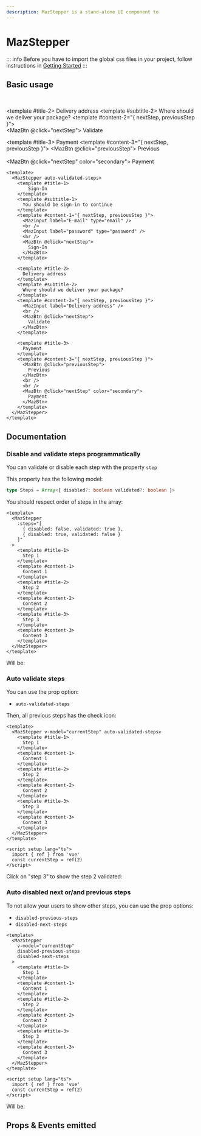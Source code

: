 ```yaml
---
description: MazStepper is a stand-alone UI component to
---
```


# MazStepper

::: info
Before you have to import the global css files in your project, follow instructions in [Getting Started](/guide/getting-started)
:::

## Basic usage

<br />

<MazStepper auto-validated-steps>
  <template #title-1>
      Sign-In
  </template>
  <template #subtitle-1>
    You should be sign-in to continue
  </template>
  <template #content-1="{ nextStep, previousStep }">
    <MazInput label="E-mail" type="email" />
    <br />
    <MazInput label="password" type="password" />
    <br />
    <MazBtn @click="nextStep">
      Sign-In
    </MazBtn>
  </template>

  <template #title-2>
    Delivery address
  </template>
  <template #subtitle-2>
    Where should we deliver your package?
  </template>
  <template #content-2="{ nextStep, previousStep }">
    <MazInput label="Delivery address" />
    <br />
    <MazBtn @click="nextStep">
      Validate
    </MazBtn>
  </template>

  <template #title-3>
    Payment
  </template>
  <template #content-3="{ nextStep, previousStep }">
    <MazBtn @click="previousStep">
      Previous
    </MazBtn>
    <br />
    <br />
    <MazBtn @click="nextStep" color="secondary">
      Payment
    </MazBtn>
  </template>
</MazStepper>

```vue
<template>
  <MazStepper auto-validated-steps>
    <template #title-1>
        Sign-In
    </template>
    <template #subtitle-1>
      You should be sign-in to continue
    </template>
    <template #content-1="{ nextStep, previousStep }">
      <MazInput label="E-mail" type="email" />
      <br />
      <MazInput label="password" type="password" />
      <br />
      <MazBtn @click="nextStep">
        Sign-In
      </MazBtn>
    </template>

    <template #title-2>
      Delivery address
    </template>
    <template #subtitle-2>
      Where should we deliver your package?
    </template>
    <template #content-2="{ nextStep, previousStep }">
      <MazInput label="Delivery address" />
      <br />
      <MazBtn @click="nextStep">
        Validate
      </MazBtn>
    </template>

    <template #title-3>
      Payment
    </template>
    <template #content-3="{ nextStep, previousStep }">
      <MazBtn @click="previousStep">
        Previous
      </MazBtn>
      <br />
      <br />
      <MazBtn @click="nextStep" color="secondary">
        Payment
      </MazBtn>
    </template>
  </MazStepper>
</template>
```

## Documentation

### Disable and validate steps programmatically

You can validate or disable each step with the property `step`

This property has the following model:

```ts
type Steps = Array<{ disabled?: boolean validated?: boolean }>
```

You should respect order of steps in the array:

```vue
<template>
  <MazStepper
    :steps="[
      { disabled: false, validated: true },
      { disabled: true, validated: false }
    ]"
  >
    <template #title-1>
      Step 1
    </template>
    <template #content-1>
      Content 1
    </template>
    <template #title-2>
      Step 2
    </template>
    <template #content-2>
      Content 2
    </template>
    <template #title-3>
      Step 3
    </template>
    <template #content-3>
      Content 3
    </template>
  </MazStepper>
</template>
```

Will be:

<MazStepper :steps="[{ disabled: false, validated: true }, { disabled: true, validated: false } ]">
  <template #title-1>
    Step 1
  </template>
  <template #content-1>
    Content 1
  </template>
  <template #title-2>
    Step 2
  </template>
  <template #content-2>
    Content 2
  </template>
  <template #title-3>
    Step 3
  </template>
  <template #content-3>
    Content 3
  </template>
</MazStepper>

### Auto validate steps

You can use the prop option:

- `auto-validated-steps`

Then, all previous steps has the check icon:

```vue
<template>
  <MazStepper v-model="currentStep" auto-validated-steps>
    <template #title-1>
      Step 1
    </template>
    <template #content-1>
      Content 1
    </template>
    <template #title-2>
      Step 2
    </template>
    <template #content-2>
      Content 2
    </template>
    <template #title-3>
      Step 3
    </template>
    <template #content-3>
      Content 3
    </template>
  </MazStepper>
</template>

<script setup lang="ts">
  import { ref } from 'vue'
  const currentStep = ref(2)
</script>
```

Click on "step 3" to show the step 2 validated:

<MazStepper v-model="currentStep" auto-validated-steps>
  <template #title-1>
    Step 1
  </template>
  <template #content-1>
    Content 1
  </template>
  <template #title-2>
    Step 2
  </template>
  <template #content-2>
    Content 2
  </template>
  <template #title-3>
    Step 3
  </template>
  <template #content-3>
    Content 3
  </template>
</MazStepper>

### Auto disabled next or/and previous steps

To not allow your users to show other steps, you can use the prop options:

- `disabled-previous-steps`
- `disabled-next-steps`

```vue
<template>
  <MazStepper
    v-model="currentStep"
    disabled-previous-steps
    disabled-next-steps
  >
    <template #title-1>
      Step 1
    </template>
    <template #content-1>
      Content 1
    </template>
    <template #title-2>
      Step 2
    </template>
    <template #content-2>
      Content 2
    </template>
    <template #title-3>
      Step 3
    </template>
    <template #content-3>
      Content 3
    </template>
  </MazStepper>
</template>

<script setup lang="ts">
  import { ref } from 'vue'
  const currentStep = ref(2)
</script>
```

Will be:

<MazStepper v-model="currentStep" disabled-previous-steps disabled-next-steps>
  <template #title-1>
    Step 1
  </template>
  <template #content-1>
    Content 1
  </template>
  <template #title-2>
    Step 2
  </template>
  <template #content-2>
    Content 2
  </template>
  <template #title-3>
    Step 3
  </template>
  <template #content-3>
    Content 3
  </template>
</MazStepper>

<script setup lang="ts">
  import { ref } from 'vue'
  const currentStep = ref(2)
</script>

## Props & Events emitted

<ComponentPropDoc component="MazStepper" />